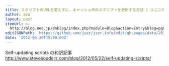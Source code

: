 ```yaml
---
title: スクリプトのURLを変えずに、キャッシュ中のスクリプトを更新する方法 | ふじこのプログラミング奮闘記
author: azu
layout: post
itemUrl: >-
  http://blog.neo.jp/dnblog/index.php?module=Blog&action=Entry&blog=pg&entry=3410&rand=4600c
editJSONPath: 'https://github.com/jser/jser.info/edit/gh-pages/data/2012/06/index.json'
date: '2012-06-20T15:00:00Z'
---
```

Self-updating scripts の和訳記事
http://www.stevesouders.com/blog/2012/05/22/self-updating-scripts/
